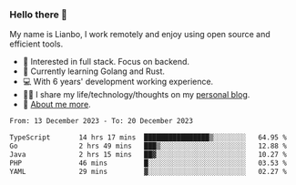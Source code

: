 ### Hello there 👋

My name is Lianbo, I work remotely and enjoy using open source and efficient tools.

- 🔭 Interested in full stack. Focus on backend.
- 🌱 Currently learning Golang and Rust.
- 💻 With 6 years' development working experience.
- ✍🏻 I share my life/technology/thoughts on my [personal blog](https://godruoyi.com).
- 👒 [About me more](https://godruoyi.com/posts/About-godruoyi).

<!--START_SECTION:waka-->

```txt
From: 13 December 2023 - To: 20 December 2023

TypeScript       14 hrs 17 mins  ████████████████▒░░░░░░░░   64.95 %
Go               2 hrs 49 mins   ███▒░░░░░░░░░░░░░░░░░░░░░   12.88 %
Java             2 hrs 15 mins   ██▓░░░░░░░░░░░░░░░░░░░░░░   10.27 %
PHP              46 mins         █░░░░░░░░░░░░░░░░░░░░░░░░   03.53 %
YAML             29 mins         ▓░░░░░░░░░░░░░░░░░░░░░░░░   02.27 %
```

<!--END_SECTION:waka-->
